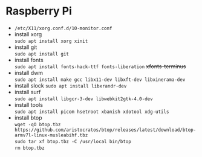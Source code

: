 # Raspberry Pi

- `/etc/X11/xorg.conf.d/10-monitor.conf`
- install xorg  
`sudo apt install xorg xinit`
- install git  
`sudo apt install git`
- install fonts  
`sudo apt install fonts-hack-ttf fonts-liberation` ~~xfonts-terminus~~
- install dwm  
`sudo apt install make gcc libx11-dev libxft-dev libxinerama-dev`
- install slock
`sudo apt install libxrandr-dev`
- install surf  
`sudo apt install libgcr-3-dev libwebkit2gtk-4.0-dev`
- install tools  
`sudo apt install picom hsetroot xbanish xdotool xdg-utils`
- install btop  
`wget -qO btop.tbz https://github.com/aristocratos/btop/releases/latest/download/btop-armv7l-linux-musleabihf.tbz`  
`sudo tar xf btop.tbz -C /usr/local bin/btop`  
`rm btop.tbz`
